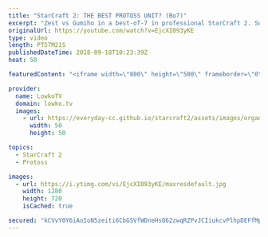 ```yaml
---
title: "StarCraft 2: THE BEST PROTOSS UNIT? (Bo7)"
excerpt: "Zest vs Gumiho in a best-of-7 in professional StarCraft 2. Subscribe for more videos: http://lowko.tv/youtube Swarm Host hit squad: https://goo.gl/ki6jkT  A really great series of StarCraft 2. In these games, both players go for a variety of strategies and capitalize on very minor mistakes to obtain"
originalUrl: https://youtube.com/watch?v=EjcXI093yKE
type: video
length: PT57M21S
publishedDateTime: 2018-09-18T10:23:39Z
heat: 50

featuredContent: "<iframe width=\"800\" height=\"500\" frameborder=\"0\" src=\"https://www.youtube.com/embed/EjcXI093yKE\" allow=\"accelerometer; autoplay; encrypted-media; gyroscope; picture-in-picture\" allowfullscreen></iframe>"

provider:
  name: LowkoTV
  domain: lowko.tv
  images:
    - url: https://everyday-cc.github.io/starcraft2/assets/images/organizations/lowko.tv-50x50.jpg
      width: 50
      height: 50

topics:
  - StarCraft 2
  - Protoss

images:
  - url: https://i.ytimg.com/vi/EjcXI093yKE/maxresdefault.jpg
    width: 1280
    height: 720
    isCached: true

secured: "kCVvY0Y6iAoIoN5zeiti6CbGSVfWDneHs862zwqRZPvJCIiukcvPlhpDEFfMpRCzmoVUb6f7Ix8mmmA5W5LIOQTH4eQ+k7dq6Ij4wtGl0qgcx6xcoxhW7cKfx0AnCOH46KMdXuJMgiqUqZV4JXO9bWrYvox+kMSCBXapf/L4RLpK31Yu72AQ+eC/LHKQuBOdcprcloKgsMAvJFP6iCYSlscyRqWUQ1D7b55WabTHf27YCOlptMRI7BZ2vp+8aFpc5Lh49/H+yShx+6qHUv7yiNJHc6nj+prM1+M5jMRinZpLR8gWSZqNrNCEJv4UDbqmvu628cOVTarCmUnHSPGpV44ErWLrfqLOzO4Rbe7NfjuCGVNvSS1+AokjIw0yI9UqarBtWlIh/PImurRzCyFzHllFaecWK5qgt03XeogMTg8=;j472CiNDMiEAIrJ7Pkz8Sw=="
---
```


